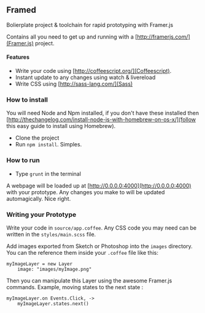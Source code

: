 ## Framed

Bolierplate project & toolchain for rapid prototyping with Framer.js

Contains all you need to get up and running with a [http://framerjs.com/](Framer.js) project.

#### Features

* Write your code using [http://coffeescript.org/](Coffeescript).
* Instant update to any changes using watch & livereload
* Write CSS using [http://sass-lang.com/](Sass)

### How to install

You will need Node and Npm installed, if you don't have these installed then [http://thechangelog.com/install-node-js-with-homebrew-on-os-x/](follow this easy guide to install using Homebrew).

* Clone the project
* Run `npm install`. Simples.

### How to run

* Type `grunt` in the terminal

A webpage will be loaded up at [http://0.0.0.0:4000](http://0.0.0.0:4000) with your prototype. Any changes you make to will be updated automagically. Nice right.

### Writing your Prototype

Write your code in `source/app.coffee`.
Any CSS code you may need can be written in the `styles/main.scss` file.

Add images exported from Sketch or Photoshop into the `images` directory. You can the reference them inside your `.coffee` file like this:

```
myImageLayer = new Layer
    image: "images/myImage.png"
```

Then you can manipulate this Layer using the awesome Framer.js commands. Example, moving states to the next state :

```
myImageLayer.on Events.Click, ->
    myImageLayer.states.next()
```
